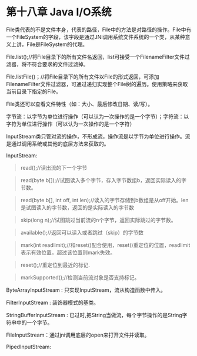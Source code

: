 # 第十八章 Java I/O系统 #

File类代表的不是文件本身，代表的路径，File中的方法是对路径的操作。File中有一个FileSystem的字段，该字段是通过JNI调用系统文件系统的一个类，从某种意义上讲，File是FileSystem的代理。

File.list();//将File目录下的所有文件名返回，list可接受一个FilenameFilter文件过滤器，将不符合要求的文件过滤掉。

File.listFile()；//将File目录下的所有文件以File的形式返回，可添加FilenameFilter文件过滤器，可通过递归实现整个File树的遍历。使用策略来获取当前目录下指定的File。

File类还可以查看文件特性（如：大小、最后修改日期、读/写）。

字节流：以字节为单位进行操作（可以认为一次操作的是一个字节）；字符流：以字符为单位进行操作（可以认为一次操作的是一个字符）

InputStream类只管对流的操作，不形成流，操作流是以字节为单位进行操作。流是通过调用系统或其他的底层方法来获取的。

InputStream: 

> read();//读出流的下一个字节

> read(byte b[]);//试图读入多个字节，存入字节数组b，返回实际读入的字节数。

> read(byte b[], int off, int len);//读入的字节存储到b数组是从off开始。len是试图读入的字节数，返回的是实际读入的字节数

> skip(long n);//试图跳过当前流的n个字节，返回实际跳过的字节数。

> available();//返回可以读入或者跳过（skip）的字节数

> mark(int readlimit);//和reset()配合使用，reset()重定位的位置，readlimit表示有效位置，超过该位置则mark失效。

> reset();//重定位到最近的标记.

> markSupported();//检测当前流对象是否支持标记。

ByteArrayInputStream : 只实现InputStream，流从构造函数中传入。

FilterInputStream : 装饰器模式的基类。

StringBufferInputStream : 已过时,把String当做流，每个字节操作的是String字符串中的一个字节。

FileInputStream：通过jni调用底层的open来打开文件并读取。

PipedInputStream:

